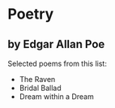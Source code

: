 # Poetry
## by Edgar Allan Poe

Selected poems from this list:
* The Raven
* Bridal Ballad
* Dream within a Dream